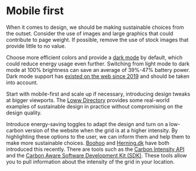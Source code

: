 # Mobile first

When it comes to design, we should be making sustainable choices from the outset. Consider the use of images and large graphics that could contribute to page weight. If possible, remove the use of stock images that provide little to no value.

Choose more efficient colors and provide a [dark mode](https://www.purdue.edu/newsroom/releases/2021/Q3/dark-mode-may-not-save-your-phones-battery-life-as-much-as-you-think,-but-there-are-a-few-silver-linings.html) by default, which could reduce energy usage even further. Switching from light mode to dark mode at 100% brightness can save an average of 39%-47% battery power. Dark mode support has [existed on the web since 2019](https://caniuse.com/prefers-color-scheme) and should be taken into account.

Start with mobile-first and scale up if necessary, introducing design tweaks at bigger viewports. The [Loww Directory](https://www.lowww.directory/) provides some real-world examples of sustainable design in practice without compromising on the design quality.

Introduce energy-saving toggles to adapt the design and turn on a low-carbon version of the website when the grid is at a higher intensity. By highlighting these options to the user, we can inform them and help them to make more sustainable choices. [Boohoo](https://boohoo.co.uk) and [Herning.dk](https://herning.dk) have both introduced this recently. There are tools such as the [Carbon Intensity API](https://www.carbonintensity.org.uk) and the [Carbon Aware Software Development Kit (SDK)](https://github.com/Green-Software-Foundation/carbon-aware-sdk). These tools allow you to pull information about the intensity of the grid in your location.
